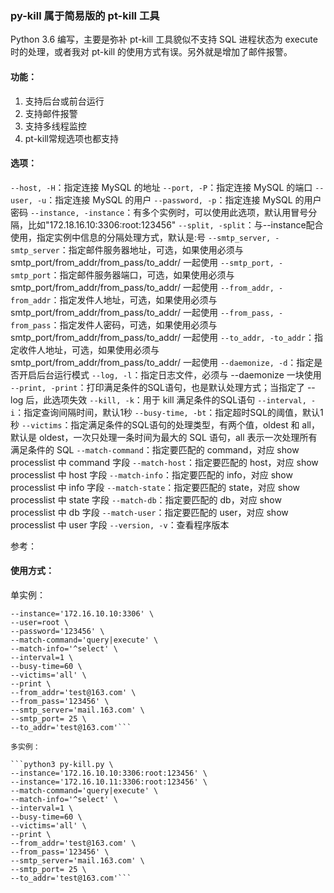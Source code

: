 ### py-kill 属于简易版的 pt-kill 工具

Python 3.6 编写，主要是弥补 pt-kill 工具貌似不支持 SQL 进程状态为 execute 时的处理，或者我对 pt-kill 的使用方式有误。另外就是增加了邮件报警。

#### 功能：

1. 支持后台或前台运行
2. 支持邮件报警
3. 支持多线程监控
4. pt-kill常规选项也都支持

#### 选项：

`--host, -H`：指定连接 MySQL 的地址
`--port, -P`：指定连接 MySQL 的端口
`--user, -u`：指定连接 MySQL 的用户
`--password, -p`：指定连接 MySQL 的用户密码
`--instance, -instance`：有多个实例时，可以使用此选项，默认用冒号分隔，比如"172.18.16.10:3306:root:123456"
`--split, -split`：与--instance配合使用，指定实例中信息的分隔处理方式，默认是:号
`--smtp_server, -smtp_server`：指定邮件服务器地址，可选，如果使用必须与 smtp_port/from_addr/from_pass/to_addr/ 一起使用
`--smtp_port, -smtp_port`：指定邮件服务器端口，可选，如果使用必须与 smtp_port/from_addr/from_pass/to_addr/ 一起使用
`--from_addr, -from_addr`：指定发件人地址，可选，如果使用必须与 smtp_port/from_addr/from_pass/to_addr/ 一起使用
`--from_pass, -from_pass`：指定发件人密码，可选，如果使用必须与 smtp_port/from_addr/from_pass/to_addr/ 一起使用
`--to_addr, -to_addr`：指定收件人地址，可选，如果使用必须与 smtp_port/from_addr/from_pass/to_addr/ 一起使用
`--daemonize, -d`：指定是否开启后台运行模式
`--log, -l`：指定日志文件，必须与 --daemonize 一块使用
`--print, -print`：打印满足条件的SQL语句，也是默认处理方式；当指定了 --log 后，此选项失效
`--kill, -k`：用于 kill 满足条件的SQL语句
`--interval, -i`：指定查询间隔时间，默认1秒
`--busy-time, -bt`：指定超时SQL的阈值，默认1秒
`--victims`：指定满足条件的SQL语句的处理类型，有两个值，oldest 和 all，默认是 oldest，一次只处理一条时间为最大的 SQL 语句，all 表示一次处理所有满足条件的 SQL
`--match-command`：指定要匹配的 command，对应 show processlist 中 command 字段
`--match-host`：指定要匹配的 host，对应 show processlist 中 host 字段
`--match-info`：指定要匹配的 info，对应 show processlist 中 info 字段
`--match-state`：指定要匹配的 state，对应 show processlist 中 state 字段
`--match-db`：指定要匹配的 db，对应 show processlist 中 db 字段
`--match-user`：指定要匹配的 user，对应 show processlist 中 user 字段
`--version, -v`：查看程序版本

参考：

#### 使用方式：

单实例：

```python3 py-kill.py \
--instance='172.16.10.10:3306' \
--user=root \
--password='123456' \
--match-command='query|execute' \
--match-info='^select' \
--interval=1 \
--busy-time=60 \
--victims='all' \
--print \
--from_addr='test@163.com' \
--from_pass='123456' \
--smtp_server='mail.163.com' \
--smtp_port= 25 \
--to_addr='test@163.com'```

多实例：

```python3 py-kill.py \
--instance='172.16.10.10:3306:root:123456' \
--instance='172.16.10.11:3306:root:123456' \
--match-command='query|execute' \
--match-info='^select' \
--interval=1 \
--busy-time=60 \
--victims='all' \
--print \
--from_addr='test@163.com' \
--from_pass='123456' \
--smtp_server='mail.163.com' \
--smtp_port= 25 \
--to_addr='test@163.com'```


